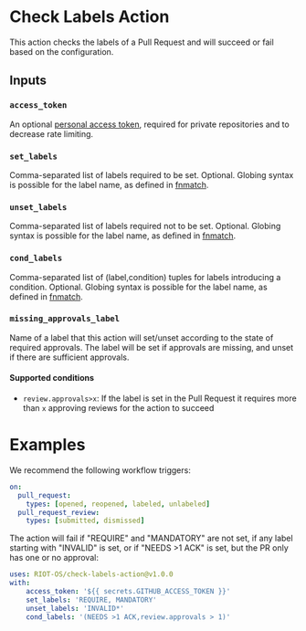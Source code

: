 Check Labels Action
===================

This action checks the labels of a Pull Request and will succeed or fail based
on the configuration.

Inputs
------

### `access_token`
An optional [personal access token], required for private repositories and to
decrease rate limiting.

[personal access token]: https://github.com/settings/tokens

### `set_labels`
Comma-separated list of labels required to be set. Optional. Globing syntax is
possible for the label name, as defined in [fnmatch].

### `unset_labels`
Comma-separated list of labels required not to be set. Optional. Globing syntax
is possible for the label name, as defined in [fnmatch].

### `cond_labels`
Comma-separated list of (label,condition) tuples for labels introducing a
condition. Optional. Globing syntax is possible for the label name, as defined
in [fnmatch].

### `missing_approvals_label`
Name of a label that this action will set/unset according to the state of
required approvals. The label will be set if approvals are missing, and unset
if there are sufficient approvals.

#### Supported conditions
- `review.approvals>x`: If the label is set in the Pull Request it requires more
  than `x` approving reviews for the action to succeed

[fnmatch]: https://docs.python.org/3/library/fnmatch.html

# Examples

We recommend the following workflow triggers:

```yml
on:
  pull_request:
    types: [opened, reopened, labeled, unlabeled]
  pull_request_review:
    types: [submitted, dismissed]
```

The action will fail if "REQUIRE" and "MANDATORY" are not set, if any label
starting with "INVALID" is set, or if "NEEDS >1 ACK" is set, but the PR only has
one or no approval:

```yml
uses: RIOT-OS/check-labels-action@v1.0.0
with:
    access_token: '${{ secrets.GITHUB_ACCESS_TOKEN }}'
    set_labels: 'REQUIRE, MANDATORY'
    unset_labels: 'INVALID*'
    cond_labels: '(NEEDS >1 ACK,review.approvals > 1)'
```
